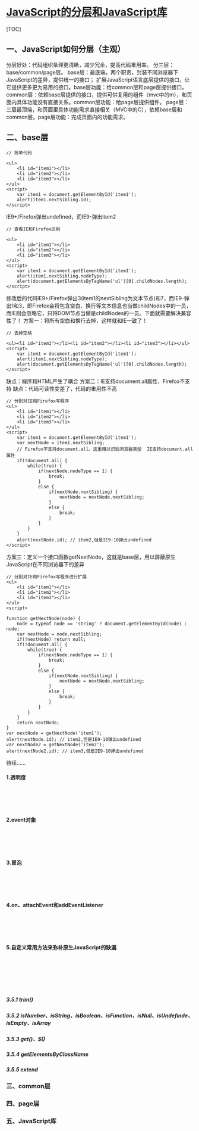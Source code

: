 
 # <a href="javascript:void(0);" id="top">JavaScript的分层和JavaScript库</a>

[TOC]


## 一、JavaScript如何分层（主观）
分层好处：代码组织条理更清晰，减少冗余，提高代码重用率。
分三层：base/common/page层。
base层：最底端，两个职责，封装不同浏览器下JavaScript的差异，提供统一的接口；
扩展JavaScript语言底层提供的接口，让它提供更多更为易用的接口。base层功能：给common层和page层提供接口。
common层：依赖base层提供的接口，提供可供复用的组件（mvc中的m），和页面内具体功能没有直接关系。common层功能：给page层提供组件。
page层：三层最顶端，和页面里具体功能需求直接相关（MVC中的C），依赖base层和common层。page层功能：完成页面内的功能需求。
## 二、base层

```
// 简单代码

<ul>
    <li id="item1"></li>
    <li id="item2"></li>
    <li id="item3"></li>
</ul>
<script>
    var item1 = document.getElementById('item1');
    alert(item1.nextSibling.id); 
</script>

```

IE9+/Firefox弹出undefined，而IE9-弹出item2

```
// 查看IE和Firefox区别

<ul>
    <li id="item1"></li>
    <li id="item2"></li>
    <li id="item3"></li>
</ul>
<script>
    var item1 = document.getElementById('item1');
    alert(item1.nextSibling.nodeType); 
    alert(document.getElementsByTagName('ul')[0].childNodes.length);
</script>

```
修改后的代码IE9+/Firefox弹出3(item1的nextSibling为文本节点)和7，而IE9-弹出1和3，即Firefox会将包含空白、换行等文本信息也当做childNodes中的一员，而IE则会忽略它，只将DOM节点当做是childNodes的一员。下面就需要解决兼容性了！
方案一：将所有空白和换行去掉，这样就和IE一致了！

```
// 去掉空格

<ul><li id="item1"></li><li id="item2"></li><li id="item3"></li></ul>
<script>
    var item1 = document.getElementById('item1');
    alert(item1.nextSibling.nodeType); 
    alert(document.getElementsByTagName('ul')[0].childNodes.length);
</script>

```
缺点：程序和HTML产生了耦合
方案二：IE支持document.all属性，Firefox不支持
缺点：代码可读性变差了，代码的重用性不高
```
// 分别对IE和Firefox写程序
<ul>
    <li id="item1"></li>
    <li id="item2"></li>
    <li id="item3"></li>
</ul>
<script>
    var item1 = document.getElementById('item1');
    var nextNode = item1.nextSibling;
    // Firefox不支持document.all。这里用以识别浏览器类型  IE支持document.all属性
    if(!document.all) {
        while(true) {
            if(nextNode.nodeType == 1) {
                break;
            }
            else {
                if(nextNode.nextSibling) {
                    nextNode = nextNode.nextSibling;
                }
                else {
                    break;
                }
            }
        }
    }
    alert(nextNode.id); // item2,但是IE9-10弹出undefined
</script>

```
方案三：定义一个接口函数getNextNode，这就是base层，用以屏蔽原生JavaScript在不同浏览器下的差异


```
// 分别对IE和Firefox写程序进行扩展
<ul>
    <li id="item1"></li>
    <li id="item2"></li>
    <li id="item3"></li>
</ul>
<script>

function getNextNode(node) {
    node = typeof node == 'string' ? document.getElementById(node) : node;
    var nextNode = node.nextSibling;
    if(!nextNode) return null;
    if(!document.all) {
        while(true) {
            if(nextNode.nodeType == 1) {
                break;
            }
            else {
                if(nextNode.nextSibling) {
                    nextNode = nextNode.nextSibling;
                }
                else {
                    break;
                }
            }
        }
    }
    return nextNode;
}
var nextNode = getNextNode('item1');
alert(nextNode.id); // item2,但是IE9-10弹出undefined
var nextNode2 = getNextNode('item2');
alert(nextNode2.id); // item3,但是IE9-10弹出undefined
```

待续......

#### 1.透明度

```


```

```

```

```


```
#### 2.event对象

```


```

```

```

```


```
#### 3.冒泡

```


```

```

```

```


```
#### 4.on、attachEvent和addEventListener

```


```

```

```

```


```
#### 5.自定义常用方法来弥补原生JavaScript的缺漏

```


```

```

```

```


```

```


```

##### 3.5.1 trim()

##### 3.5.2 isNumber、isString、isBoolean、isFunction、isNull、isUndefinde、isEmpty、isArray

##### 3.5.3 get()、$()

##### 3.5.4 getElementsByClassName

##### 3.5.5 extend



### 三、common层




### 四、page层

### 五、JavaScript库






















